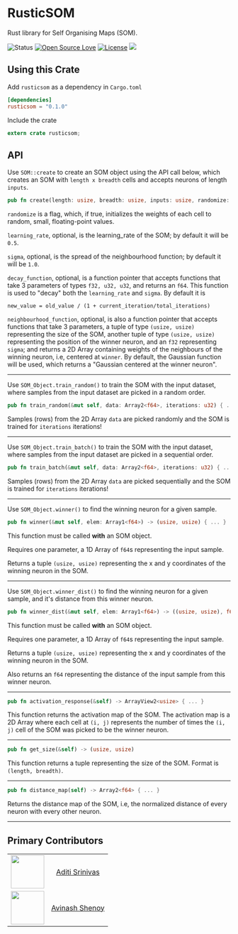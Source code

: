 # RusticSOM
Rust library for Self Organising Maps (SOM).

![Status](https://img.shields.io/badge/status-active-brightgreen.svg?style=flat)
[![Open Source Love](https://badges.frapsoft.com/os/v1/open-source.svg?v=103)]()
[![License](https://img.shields.io/badge/license-mit-brightgreen.svg?style=flat)](https://github.com/aditisrinivas97/Bitmap4Rust/blob/master/LICENSE)
[![](http://meritbadge.herokuapp.com/bitmap4rust)](https://crates.io/crates/rusticsom)

## Using this Crate

Add `rusticsom` as a dependency in `Cargo.toml`

```toml
[dependencies]
rusticsom = "0.1.0"
```

Include the crate 

```rust
extern crate rusticsom;
```

## API

Use `SOM::create` to create an SOM object using the API call below, which creates an SOM with `length x breadth` cells and accepts neurons of length `inputs`.

```rust
pub fn create(length: usize, breadth: usize, inputs: usize, randomize: bool, learning_rate: Option<f32>, sigma: Option<f32>, decay_function: Option<fn(f32, u32, u32) -> f64>, neighbourhood_function: Option<fn((usize, usize), (usize, usize), f32) -> Array2<f64>>) -> SOM { ... }
```

`randomize` is a flag, which, if true, initializes the weights of each cell to random, small, floating-point values.

`learning_rate`, optional, is the learning_rate of the SOM; by default it will be `0.5`.

`sigma`, optional, is the spread of the neighbourhood function; by default it will be `1.0`.

`decay_function`, optional, is a function pointer that accepts functions that take 3 parameters of types `f32, u32, u32`, and returns an `f64`. This function is used to "decay" both the `learning_rate` and `sigma`. By default it is

    new_value = old_value / (1 + current_iteration/total_iterations)

`neighbourhood_function`, optional, is also a function pointer that accepts functions that take 3 parameters, a tuple of type `(usize, usize)` representing the size of the SOM, another tuple of type `(usize, usize)` representing the position of the winner neuron, and an `f32` representing `sigma`; and returns a 2D Array containing weights of the neighbours of the winning neuron, i.e, centered at `winner`. By default, the Gaussian function will be used, which returns a "Gaussian centered at the winner neuron".

---

Use `SOM_Object.train_random()` to train the SOM with the input dataset, where samples from the input dataset are picked in a random order.

```rust
pub fn train_random(&mut self, data: Array2<f64>, iterations: u32) { ... }
```

Samples (rows) from the 2D Array `data` are picked randomly and the SOM is trained for `iterations` iterations!

---

Use `SOM_Object.train_batch()` to train the SOM with the input dataset, where samples from the input dataset are picked in a sequential order.

```rust
pub fn train_batch(&mut self, data: Array2<f64>, iterations: u32) { ... }
```

Samples (rows) from the 2D Array `data` are picked sequentially and the SOM is trained for `iterations` iterations!

---

Use `SOM_Object.winner()` to find the winning neuron for a given sample.

```rust
pub fn winner(&mut self, elem: Array1<f64>) -> (usize, usize) { ... }
```

This function must be called **with** an SOM object. 

Requires one parameter, a 1D Array of `f64`s representing the input sample. 

Returns a tuple `(usize, usize)` representing the x and y coordinates of the winning neuron in the SOM.

---

Use `SOM_Object.winner_dist()` to find the winning neuron for a given sample, and it's distance from this winner neuron.

```rust
pub fn winner_dist(&mut self, elem: Array1<f64>) -> ((usize, usize), f64) { ... }
```

This function must be called **with** an SOM object. 

Requires one parameter, a 1D Array of `f64`s representing the input sample. 

Returns a tuple `(usize, usize)` representing the x and y coordinates of the winning neuron in the SOM.

Also returns an `f64` representing the distance of the input sample from this winner neuron.

---

```rust
pub fn activation_response(&self) -> ArrayView2<usize> { ... }
```

This function returns the activation map of the SOM. The activation map is a 2D Array where each cell at `(i, j)` represents the number of times the `(i, j)` cell of the SOM was picked to be the winner neuron.

---

```rust
pub fn get_size(&self) -> (usize, usize)
```

This function returns a tuple representing the size of the SOM. Format is `(length, breadth)`.

---

```rust
pub fn distance_map(self) -> Array2<f64> { ... }
```

Returns the distance map of the SOM, i.e, the normalized distance of every neuron with every other neuron.

---

## Primary Contributors

|   |   |
|:-:|:-:|
| <img src="https://github.com/aditisrinivas97.png" width="75"> | [Aditi Srinivas](https://github.com/aditisrinivas97) |
| <img src="https://github.com/avinashshenoy97.png" width="75"> | [Avinash Shenoy](https://github.com/avinashshenoy97) |